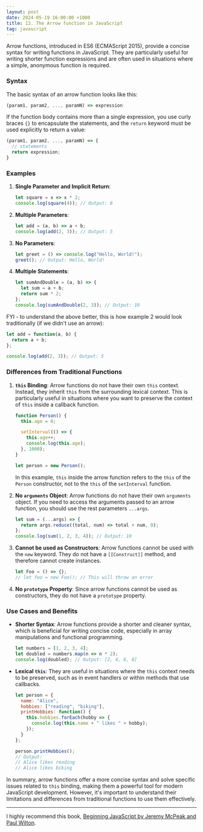 ```yaml
---
layout: post
date: 2024-05-19 16:00:00 +1000
title: 13. The Arrow function in JavaScript
tag: javascript
---
```


Arrow functions, introduced in ES6 (ECMAScript 2015), provide a concise syntax for writing functions in JavaScript. 
They are particularly useful for writing shorter function expressions and are often used in situations where a simple, anonymous function is required.

### Syntax

The basic syntax of an arrow function looks like this:

```javascript
(param1, param2, ..., paramN) => expression
```

If the function body contains more than a single expression, you use curly braces `{}` to encapsulate the statements, and the `return` keyword must be used explicitly to return a value:

```javascript
(param1, param2, ..., paramN) => {
  // statements
  return expression;
}
```

### Examples

1. **Single Parameter and Implicit Return**:
   ```javascript
   let square = x => x * 2;
   console.log(square(4)); // Output: 8
   ```  

2. **Multiple Parameters**:
   ```javascript
   let add = (a, b) => a + b;
   console.log(add(2, 3)); // Output: 5
   ```  

3. **No Parameters**:
   ```javascript
   let greet = () => console.log("Hello, World!");
   greet(); // Output: Hello, World!
   ```

4. **Multiple Statements**:
   ```javascript
   let sumAndDouble = (a, b) => {
     let sum = a + b;
     return sum * 2;
   };
   console.log(sumAndDouble(2, 3)); // Output: 10
   ```


FYI - to understand the above better, this is how example 2 would look traditionally (if we didn't use an arrow):

```javascript
let add = function(a, b) {
  return a + b;
};

console.log(add(2, 3)); // Output: 5
``` 

### Differences from Traditional Functions

1. **`this` Binding**:
   Arrow functions do not have their own `this` context. Instead, they inherit `this` from the surrounding lexical context. 
This is particularly useful in situations where you want to preserve the context of `this` inside a callback function.

   ```javascript
   function Person() {
     this.age = 0;

     setInterval(() => {
       this.age++;
       console.log(this.age);
     }, 1000);
   }

   let person = new Person();
   ```

   In this example, `this` inside the arrow function refers to the `this` of the `Person` constructor, not to the `this` of the `setInterval` function.

2. **No `arguments` Object**:
   Arrow functions do not have their own `arguments` object. If you need to access the arguments passed to an arrow function, you should use the rest parameters `...args`.

   ```javascript
   let sum = (...args) => {
     return args.reduce((total, num) => total + num, 0);
   };
   console.log(sum(1, 2, 3, 4)); // Output: 10
   ```

3. **Cannot be used as Constructors**:
   Arrow functions cannot be used with the `new` keyword. They do not have a `[[Construct]]` method, and therefore cannot create instances.

   ```javascript
   let Foo = () => {};
   // let foo = new Foo(); // This will throw an error
   ```

4. **No `prototype` Property**:
   Since arrow functions cannot be used as constructors, they do not have a `prototype` property.

### Use Cases and Benefits

- **Shorter Syntax**: Arrow functions provide a shorter and cleaner syntax, which is beneficial for writing concise code, especially in array manipulations and functional programming.
  
  ```javascript
  let numbers = [1, 2, 3, 4];
  let doubled = numbers.map(n => n * 2);
  console.log(doubled); // Output: [2, 4, 6, 8]
  ```

- **Lexical `this`**: They are useful in situations where the `this` context needs to be preserved, such as in event handlers or within methods that use callbacks.

  ```javascript
  let person = {
    name: "Alice",
    hobbies: ["reading", "biking"],
    printHobbies: function() {
      this.hobbies.forEach(hobby => {
        console.log(this.name + " likes " + hobby);
      });
    }
  };

  person.printHobbies();
  // Output:
  // Alice likes reading
  // Alice likes biking
  ```

In summary, arrow functions offer a more concise syntax and solve specific issues related to `this` binding, making them a powerful tool for modern JavaScript development. 
However, it's important to understand their limitations and differences from traditional functions to use them effectively.

---  

I highly recommend this book, [Beginning JavaScript by Jeremy McPeak and Paul Wilton](https://amzn.to/3QQnJDb).



